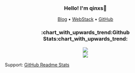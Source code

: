 <!--
Some ideas:

- 🔭 I’m currently working on ...
- 🌱 I’m currently learning ...
- 👯 I’m looking to collaborate on ...
- 🤔 I’m looking for help with ...
- 💬 Ask me about ...
- 📫 How to reach me: ...
- 😄 Pronouns: ...
- ⚡ Fun fact: ...
-->

<h3 align="center">Hello! I'm qinxs👋 </h3>

<p align="center">
  <a href="https://7bxing.com/">Blog</a> •
  <a href="https://nav.7bxing.com/">WebStack</a> •
  <a href="https://github.com/qinxs">GitHub</a>
</p>


<div align="center">

<h3>:chart_with_upwards_trend:Github Stats:chart_with_upwards_trend:</h3>

<a href="#" title="GitHub Stats">
  <img src="https://github-stats.7bxing.com/api?username=qinxs&show_icons=true&count_private=true">
</a>
<br/>

<a href="#"  title="Most Used Languages">
  <img src="https://github-stats.7bxing.com/api/top-langs/?username=qinxs&count_private=true&layout=compact&hide=html">
</a>

</div>

Support: [GitHub Readme Stats](https://github.com/anuraghazra/github-readme-stats)
